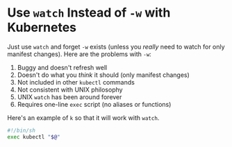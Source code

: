 # Use `watch` Instead of `-w` with Kubernetes

Just use `watch` and forget `-w` exists (unless you *really* need to
watch for only manifest changes). Here are the problems with `-w`:

1. Buggy and doesn't refresh well
1. Doesn't do what you *think* it should (only manifest changes)
1. Not included in other `kubectl` commands
1. Not consistent with UNIX philosophy
1. UNIX `watch` has been around forever
1. Requires one-line `exec` script (no aliases or functions)

Here's an example of `k` so that it will work with `watch`.

```sh
#!/bin/sh
exec kubectl "$@"
```
